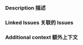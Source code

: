 <!--

DO NOT INGORE THE TEMPLATE!
请不要忽视这个模板！

Thank you for contributing! We highly recommend reading [Notes from a tired maintainer](https://github.com/pi0/tired-maintainer) first to get an idea of our current state, and we appreciate your understanding!
感谢你的贡献！我们非常推荐先阅读 [一位疲惫的维护者的笔记](https://github.com/ModyQyW/tired-maintainer) 以了解我们目前的状态，感谢你的理解！

Before submitting the PR, please make sure you do the following:
在提交 PR 之前，请确保你做到以下几点：

- Check that there isn't already a PR that solves the problem the same way to avoid creating a duplicate.
- Provide a description in this PR that addresses **what** the PR is solving, or reference the issue that it solves (e.g. `fixes #123`).
- Ideally, include relevant tests that fail without this PR but pass with it.
- 检查是否已经有一个以同样方式解决该问题的 PR，以避免重复创建。
- 在这个 PR 中描述 **PR 所要解决的问题**，或者引用它所解决的问题（例如 `fixes #123`）。
- 理想情况下，提交没有这个 PR 的情况下失败但在有 PR 的情况下通过的相关测试。

-->

### Description 描述

<!--

Please insert your description here and provide especially info about the "what" this PR is solving
请在此插入你的描述，并提供有关该 PR 所解决的 **问题** 的信息。

-->

### Linked Issues 关联的 Issues

### Additional context 额外上下文

<!--

e.g. is there anything you'd like reviewers to focus on?
例如，有什么东西是你希望审查人关注的？

-->
